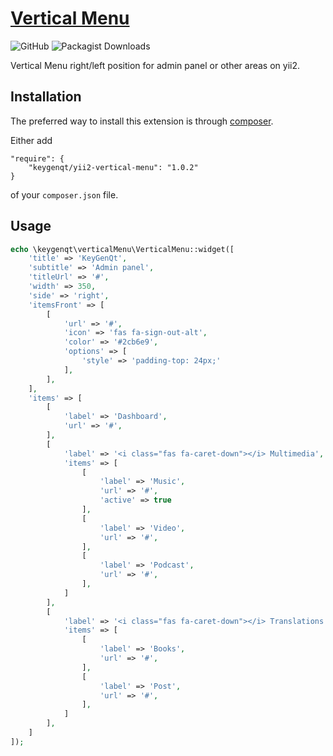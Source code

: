 [Vertical Menu](http://keygenqt.com/work/yii2-vertical-menu)
===================

![GitHub](https://img.shields.io/github/license/keygenqt/yii2-autocomplete-ajax)
![Packagist Downloads](https://img.shields.io/packagist/dt/keygenqt/yii2-vertical-menu)

Vertical Menu right/left position for admin panel or other areas on yii2.

## Installation

The preferred way to install this extension is through [composer](http://getcomposer.org/download/).

Either add

```
"require": {
    "keygenqt/yii2-vertical-menu": "1.0.2"
}
```

of your `composer.json` file.

## Usage

```php
echo \keygenqt\verticalMenu\VerticalMenu::widget([
    'title' => 'KeyGenQt',
    'subtitle' => 'Admin panel',
    'titleUrl' => '#',
    'width' => 350,
    'side' => 'right',
    'itemsFront' => [
        [
            'url' => '#',
            'icon' => 'fas fa-sign-out-alt',
            'color' => '#2cb6e9',
            'options' => [
                'style' => 'padding-top: 24px;'
            ],
        ],
    ],
    'items' => [
        [
            'label' => 'Dashboard',
            'url' => '#',
        ],
        [
            'label' => '<i class="fas fa-caret-down"></i> Multimedia',
            'items' => [
                [
                    'label' => 'Music',
                    'url' => '#',
                    'active' => true
                ],
                [
                    'label' => 'Video',
                    'url' => '#',
                ],
                [
                    'label' => 'Podcast',
                    'url' => '#',
                ],
            ]
        ],
        [
            'label' => '<i class="fas fa-caret-down"></i> Translations',
            'items' => [
                [
                    'label' => 'Books',
                    'url' => '#',
                ],
                [
                    'label' => 'Post',
                    'url' => '#',
                ],
            ]
        ],
    ]
]);
```
